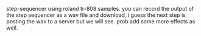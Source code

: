 step-sequencer using roland tr-808 samples. you can record the output of the step sequencer as a wav file and download, i guess the next step is posting the wav to a server but we will see. prob add some more effects as well.
